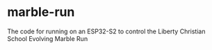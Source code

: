 # marble-run
The code for running on an ESP32-S2 to control the Liberty Christian School Evolving Marble Run
